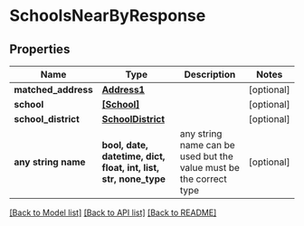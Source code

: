 # SchoolsNearByResponse


## Properties
Name | Type | Description | Notes
------------ | ------------- | ------------- | -------------
**matched_address** | [**Address1**](Address1.md) |  | [optional] 
**school** | [**[School]**](School.md) |  | [optional] 
**school_district** | [**SchoolDistrict**](SchoolDistrict.md) |  | [optional] 
**any string name** | **bool, date, datetime, dict, float, int, list, str, none_type** | any string name can be used but the value must be the correct type | [optional]

[[Back to Model list]](../README.md#documentation-for-models) [[Back to API list]](../README.md#documentation-for-api-endpoints) [[Back to README]](../README.md)


